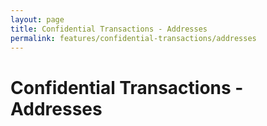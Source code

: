 ```yaml
---
layout: page
title: Confidential Transactions - Addresses
permalink: features/confidential-transactions/addresses
---
```


# Confidential Transactions - Addresses



